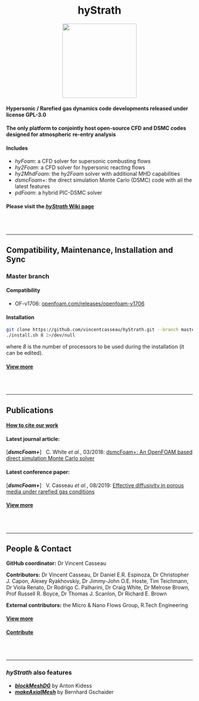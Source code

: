 <h1 align="center">hyStrath</h1>  

<p align="center">
  <a href="https://github.com/vincentcasseau/hyStrath/wiki">
    <img src="https://github.com/vincentcasseau/hyStrath/blob/master/doc/images/satelliteMachLogo.png" width="200">
  </a>
</p>

#### Hypersonic / Rarefied gas dynamics code developments released under license GPL-3.0 
#### The only platform to conjointly host open-source CFD and DSMC codes designed for atmospheric re-entry analysis

#### Includes  
+ *hyFoam*: a CFD solver for supersonic combusting flows   
+ *hy2Foam*: a CFD solver for hypersonic reacting flows   
+ *hy2MhdFoam*: the *hy2Foam* solver with additional MHD capabilities  
+ *dsmcFoam+*: the direct simulation Monte Carlo (DSMC) code with all the latest features  
+ *pdFoam*: a hybrid PIC-DSMC solver   

#### Please visit the [_hyStrath_ Wiki page](https://github.com/vincentcasseau/hyStrath/wiki)  

<br><br>

---  
## Compatibility, Maintenance, Installation and Sync

### Master branch  

#### Compatibility  
+ OF-v1706: [openfoam.com/releases/openfoam-v1706](https://www.openfoam.com/releases/openfoam-v1706)  

#### Installation  
```sh
git clone https://github.com/vincentcasseau/hyStrath.git --branch master --single-branch && cd hyStrath/  
./install.sh 8 2>/dev/null  
```  

where _8_ is the number of processors to be used during the installation (it can be edited).  

#### [View more](https://github.com/vincentcasseau/hyStrath/wiki/Compatibility,-Maintenance,-Installation-and-Sync)  

<br><br>

---  

## Publications

#### [How to cite our work](https://github.com/vincentcasseau/hyStrath/wiki/Publications#how-to-cite-our-work)  

#### Latest journal article:  
[*__dsmcFoam+__*] &nbsp; C. White _et al._, 03/2018: [dsmcFoam+: An OpenFOAM based direct simulation Monte Carlo solver](https://pure.strath.ac.uk/portal/files/81235392/White_etal_CPC_2017_an_OpenFOAM_based_direct_simulation_Monte_Carlo_solver.pdf)

#### Latest conference paper:  
[*__dsmcFoam+__*] &nbsp; V. Casseau _et al._, 08/2019: [Effective diffusivity in porous media under rarefied gas conditions](https://github.com/vincentcasseau/hyStrath/blob/master/doc/ConferencePreprint_RGD31_CasseauWhite.pdf)

#### [View more](https://github.com/vincentcasseau/hyStrath/wiki/Publications)  


<br><br>

---  

## People & Contact

__GitHub coordinator:__ Dr Vincent Casseau  

__Contributors:__ Dr Vincent Casseau, Dr Daniel E.R. Espinoza, Dr Christopher J. Capon, Alexey Ryakhovskiy, Dr Jimmy-John O.E. Hoste, Tim Teichmann, Dr Viola Renato, Dr Rodrigo C. Palharini, Dr Craig White, Dr Melrose Brown, Prof Russell R. Boyce, Dr Thomas J. Scanlon, Dr Richard E. Brown     

__External contributors:__ the Micro & Nano Flows Group, R.Tech Engineering   

#### [View more](https://github.com/vincentcasseau/hyStrath/wiki/People-and-Contact)  

#### [Contribute](https://github.com/vincentcasseau/hyStrath/wiki/Contributions)  


<br><br>

---  
### _hyStrath_ also features  
+ [**_blockMeshDG_**](https://openfoamwiki.net/index.php/Contrib_blockMeshDG) by Anton Kidess   
+ [**_makeAxialMesh_**](http://openfoamwiki.net/index.php/Contrib/MakeAxialMesh) by Bernhard Gschaider  
